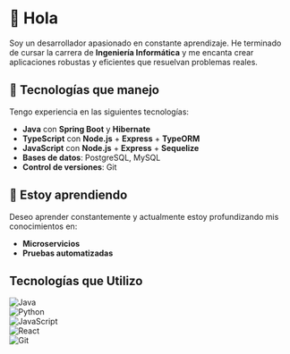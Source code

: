 # 👋 Hola

Soy un desarrollador apasionado en constante aprendizaje. He terminado de cursar la carrera de **Ingeniería Informática** y me encanta crear aplicaciones robustas y eficientes que resuelvan problemas reales.

## 🚀 Tecnologías que manejo

Tengo experiencia en las siguientes tecnologías:

- **Java** con **Spring Boot** y **Hibernate** 
- **TypeScript** con **Node.js** + **Express** + **TypeORM** 
- **JavaScript** con **Node.js** + **Express** + **Sequelize**   
- **Bases de datos**: PostgreSQL, MySQL 
- **Control de versiones**: Git 

## 🌱 Estoy aprendiendo

Deseo aprender constantemente y actualmente estoy profundizando mis conocimientos en:

- **Microservicios**
- **Pruebas automatizadas**

## Tecnologías que Utilizo  

![Java](https://img.shields.io/badge/Java-007396?style=for-the-badge&logo=java&logoColor=white)  
![Python](https://img.shields.io/badge/Python-3776AB?style=for-the-badge&logo=python&logoColor=white)  
![JavaScript](https://img.shields.io/badge/JavaScript-F7DF1E?style=for-the-badge&logo=javascript&logoColor=black)  
![React](https://img.shields.io/badge/React-61DAFB?style=for-the-badge&logo=react&logoColor=black)  
![Git](https://img.shields.io/badge/Git-F05032?style=for-the-badge&logo=git&logoColor=white)
